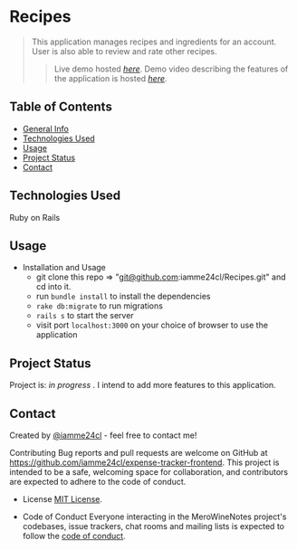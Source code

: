# Recipes
> This application manages recipes and ingredients for an account. User is also able to review and rate other recipes.
> > Live demo hosted [_here_](https://my-recipes-2020.herokuapp.com/). 
> Demo video describing the features of the application is hosted [_here_](https://lh3.googleusercontent.com/oZc3-xuzXIjQq99d26mDBOv9dZffrgGjDRLaUtXuxndDvB8moUp9_7jwHB774JqzR1uYYS87IuQ4bB_cAR9vpq16SihfMJM-tEOzQMEYruBXlB_jJQymjnxhc_pTJ1ijU3BP7GIva_3GEPYkBgFOmHc0rxpeCInoTNBTujZ_Wtpb0mLeD8sdyPJunvrGWg70e2HeOJz3ABJyoGAZk8VM6jVEn-MdB7ZHt4qW8YlBkpo0Oz7THoIjpR884nLC1ZvkYJmAgP83oRxmkAmJnq18oz2YfYNBiiZVruBCfcSdTu_yjNxKGqC-4X2NiJcllRHM4eUC2b56U8CBYt2O-5d-fqLgfdAuvxhfUPzonQ0Go2H-SzJSKYmxwwzVUJWKXmQoeRhVM0w-u7C3Xd0lnF70uWT6xy54JxToW7ohFhAArXEKKUcBlCAyWO-70XjEqlBMXPL-tTmjUzwRrP42XHPnUnMzdEwL0z0SMWmbG-BWaBFdSWkx7WglKlPoLn3voI0RceTf-gKqPgSmgePLBZec5I7UP_fxfmZVsvBabnXOW1PlT6kp7VPIT_Q4p7slqVWnclNotKdGsnha-ukpnlwdcsrXlu2ekKz_BNBhQPscDDmkYE9hMleHWYzua9e0rDbpjzSQZFuAZjrlpF8A1jCvgmmqT-sqALeuMpmb0bw5NaBZEN6xG4Ovovo3lP2keGt-qN8Jps9SV2V7uee4C1RsEysX1g=w1491-h939-no?authuser=0).

## Table of Contents
* [General Info](#general-information)
* [Technologies Used](#technologies-used)
* [Usage](#usage)
* [Project Status](#project-status)
* [Contact](#contact)

## Technologies Used
Ruby on Rails

## Usage
* Installation and Usage
    - git clone this repo => "git@github.com:iamme24cl/Recipes.git" and cd into it.
    - run `bundle install` to install the dependencies
    - `rake db:migrate` to run migrations
    - `rails s` to start the server
    - visit port `localhost:3000` on your choice of browser to use the application

## Project Status
Project is: _in progress_ . I intend to add more features to this application.

## Contact
Created by [@iamme24cl](https://github.com/iamme24cl) - feel free to contact me!

Contributing Bug reports and pull requests are welcome on GitHub at https://github.com/iamme24cl/expense-tracker-frontend. This project is intended to be a safe, welcoming space for collaboration, and contributors are expected to adhere to the code of conduct.

* License
  [MIT License](https://opensource.org/licenses/MIT).

* Code of Conduct
  Everyone interacting in the MeroWineNotes project's codebases, issue trackers, chat rooms and mailing lists is expected to follow the [code of conduct](https://github.com/iamme24cl/Recipes/blob/main/CODE_OF_CONDUCT.md).
 

